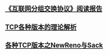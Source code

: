 ## [《互联网分组交换协议》阅读报告](https://wenku.baidu.com/view/bdd217ae2af90242a995e565.html)



## [TCP各种版本的理论解析](https://blog.csdn.net/flyuniverse_shell/article/details/5314110)



## [各种TCP版本之NewReno与Sack](http://blog.sina.com.cn/s/blog_5d2054d90100s9tj.html) 
